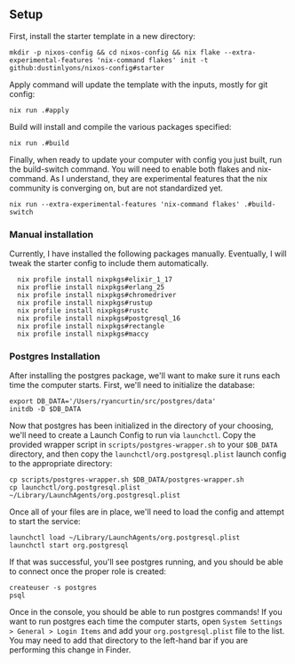 ## Setup


First, install the starter template in a new directory:
```
mkdir -p nixos-config && cd nixos-config && nix flake --extra-experimental-features 'nix-command flakes' init -t github:dustinlyons/nixos-config#starter
```

Apply command will update the template with the inputs, mostly for git config:
```
nix run .#apply
```

Build will install and compile the various packages specified:
```
nix run .#build
```

Finally, when ready to update your computer with config you just built, run the build-switch command.  You will need to enable both flakes and nix-command.  As I understand, they are experimental features that the nix community is converging on, but are not standardized yet.
```
nix run --extra-experimental-features 'nix-command flakes' .#build-switch
```

### Manual installation

Currently, I have installed the following packages manually.  Eventually, I will tweak the starter config to include them automatically. 
```
  nix profile install nixpkgs#elixir_1_17
  nix proflie install nixpkgs#erlang_25
  nix profile install nixpkgs#chromedriver
  nix profile install nixpkgs#rustup
  nix profile install nixpkgs#rustc
  nix profile install nixpkgs#postgresql_16
  nix profile install nixpkgs#rectangle
  nix profile install nixpkgs#maccy
```

### Postgres Installation

After installing the postgres package, we'll want to make sure it runs each time the computer starts.  First, we'll need to initialize the database:

```
export DB_DATA='/Users/ryancurtin/src/postgres/data'
initdb -D $DB_DATA
```


Now that postgres has been initialized in the directory of your choosing, we'll need to create a Launch Config to run via `launchctl`.  Copy the provided wrapper script in `scripts/postgres-wrapper.sh` to your `$DB_DATA` directory, and then copy the `launchctl/org.postgresql.plist` launch config to the appropriate directory:

```
cp scripts/postgres-wrapper.sh $DB_DATA/postgres-wrapper.sh
cp launchctl/org.postgresql.plist ~/Library/LaunchAgents/org.postgresql.plist
```

Once all of your files are in place, we'll need to load the config and attempt to start the service:

```
launchctl load ~/Library/LaunchAgents/org.postgresql.plist
launchctl start org.postgresql
```

If that was successful, you'll see postgres running, and you should be able to connect once the proper role is created:
```
createuser -s postgres
psql
```

Once in the console, you should be able to run postgres commands!  If you want to run postgres each time the computer starts, open `System Settings > General > Login Items` and add your `org.postgresql.plist` file to the list.  You may need to add that directory to the left-hand bar if you are performing this change in Finder.  
